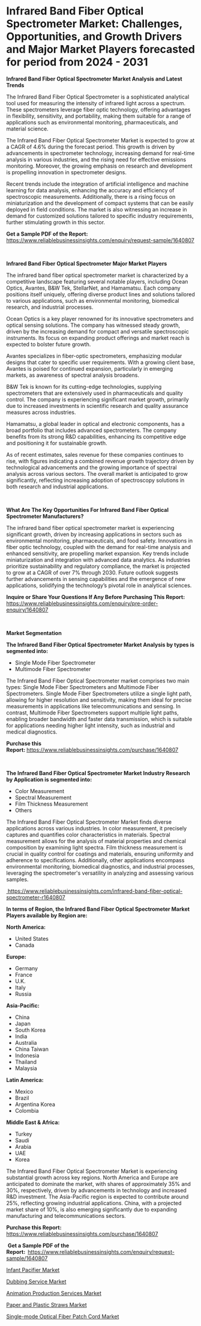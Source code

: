 <p><h1>Infrared Band Fiber Optical Spectrometer Market: Challenges, Opportunities, and Growth Drivers and Major Market Players forecasted for period from 2024 - 2031</h1></p><p><strong>Infrared Band Fiber Optical Spectrometer Market Analysis and Latest Trends</strong></p>
<p><p>The Infrared Band Fiber Optical Spectrometer is a sophisticated analytical tool used for measuring the intensity of infrared light across a spectrum. These spectrometers leverage fiber optic technology, offering advantages in flexibility, sensitivity, and portability, making them suitable for a range of applications such as environmental monitoring, pharmaceuticals, and material science.</p><p>The Infrared Band Fiber Optical Spectrometer Market is expected to grow at a CAGR of 4.6% during the forecast period. This growth is driven by advancements in spectrometer technology, increasing demand for real-time analysis in various industries, and the rising need for effective emissions monitoring. Moreover, the growing emphasis on research and development is propelling innovation in spectrometer designs.</p><p>Recent trends include the integration of artificial intelligence and machine learning for data analysis, enhancing the accuracy and efficiency of spectroscopic measurements. Additionally, there is a rising focus on miniaturization and the development of compact systems that can be easily deployed in field conditions. The market is also witnessing an increase in demand for customized solutions tailored to specific industry requirements, further stimulating growth in this sector.</p></p>
<p><strong>Get a Sample PDF of the Report:&nbsp;</strong> <a href="https://www.reliablebusinessinsights.com/enquiry/request-sample/1640807?utm_campaign=84&utm_medium=2&utm_source=Github&utm_content=ia&utm_term=25092024&utm_id=infrared-band-fiber-optical-spectrometer">https://www.reliablebusinessinsights.com/enquiry/request-sample/1640807</a></p>
<p>&nbsp;</p>
<p><strong>Infrared Band Fiber Optical Spectrometer Major Market Players</strong></p>
<p><p>The infrared band fiber optical spectrometer market is characterized by a competitive landscape featuring several notable players, including Ocean Optics, Avantes, B&W Tek, StellarNet, and Hamamatsu. Each company positions itself uniquely, offering diverse product lines and solutions tailored to various applications, such as environmental monitoring, biomedical research, and industrial processes.</p><p>Ocean Optics is a key player renowned for its innovative spectrometers and optical sensing solutions. The company has witnessed steady growth, driven by the increasing demand for compact and versatile spectroscopic instruments. Its focus on expanding product offerings and market reach is expected to bolster future growth.</p><p>Avantes specializes in fiber-optic spectrometers, emphasizing modular designs that cater to specific user requirements. With a growing client base, Avantes is poised for continued expansion, particularly in emerging markets, as awareness of spectral analysis broadens.</p><p>B&W Tek is known for its cutting-edge technologies, supplying spectrometers that are extensively used in pharmaceuticals and quality control. The company is experiencing significant market growth, primarily due to increased investments in scientific research and quality assurance measures across industries.</p><p>Hamamatsu, a global leader in optical and electronic components, has a broad portfolio that includes advanced spectrometers. The company benefits from its strong R&D capabilities, enhancing its competitive edge and positioning it for sustainable growth.</p><p>As of recent estimates, sales revenue for these companies continues to rise, with figures indicating a combined revenue growth trajectory driven by technological advancements and the growing importance of spectral analysis across various sectors. The overall market is anticipated to grow significantly, reflecting increasing adoption of spectroscopy solutions in both research and industrial applications.</p></p>
<p>&nbsp;</p>
<p><strong>What Are The Key Opportunities For Infrared Band Fiber Optical Spectrometer Manufacturers?</strong></p>
<p><p>The infrared band fiber optical spectrometer market is experiencing significant growth, driven by increasing applications in sectors such as environmental monitoring, pharmaceuticals, and food safety. Innovations in fiber optic technology, coupled with the demand for real-time analysis and enhanced sensitivity, are propelling market expansion. Key trends include miniaturization and integration with advanced data analytics. As industries prioritize sustainability and regulatory compliance, the market is projected to grow at a CAGR of over 7% through 2030. Future outlook suggests further advancements in sensing capabilities and the emergence of new applications, solidifying the technology’s pivotal role in analytical sciences.</p></p>
<p><strong>Inquire or Share Your Questions If Any Before Purchasing This Report:</strong> <a href="https://www.reliablebusinessinsights.com/enquiry/pre-order-enquiry/1640807?utm_campaign=84&utm_medium=2&utm_source=Github&utm_content=ia&utm_term=25092024&utm_id=infrared-band-fiber-optical-spectrometer">https://www.reliablebusinessinsights.com/enquiry/pre-order-enquiry/1640807</a></p>
<p>&nbsp;</p>
<p><strong>Market Segmentation</strong></p>
<p><strong>The Infrared Band Fiber Optical Spectrometer Market Analysis by types is segmented into:</strong></p>
<p><ul><li>Single Mode Fiber Spectrometer</li><li>Multimode Fiber Spectrometer</li></ul></p>
<p><p>The Infrared Band Fiber Optical Spectrometer market comprises two main types: Single Mode Fiber Spectrometers and Multimode Fiber Spectrometers. Single Mode Fiber Spectrometers utilize a single light path, allowing for higher resolution and sensitivity, making them ideal for precise measurements in applications like telecommunications and sensing. In contrast, Multimode Fiber Spectrometers support multiple light paths, enabling broader bandwidth and faster data transmission, which is suitable for applications needing higher light intensity, such as industrial and medical diagnostics.</p></p>
<p><strong>Purchase this Report:&nbsp;</strong><a href="https://www.reliablebusinessinsights.com/purchase/1640807?utm_campaign=84&utm_medium=2&utm_source=Github&utm_content=ia&utm_term=25092024&utm_id=infrared-band-fiber-optical-spectrometer">https://www.reliablebusinessinsights.com/purchase/1640807</a></p>
<p>&nbsp;</p>
<p><strong>The Infrared Band Fiber Optical Spectrometer Market Industry Research by Application is segmented into:</strong></p>
<p><ul><li>Color Measurement</li><li>Spectral Measurement</li><li>Film Thickness Measurement</li><li>Others</li></ul></p>
<p><p>The Infrared Band Fiber Optical Spectrometer Market finds diverse applications across various industries. In color measurement, it precisely captures and quantifies color characteristics in materials. Spectral measurement allows for the analysis of material properties and chemical composition by examining light spectra. Film thickness measurement is crucial in quality control for coatings and materials, ensuring uniformity and adherence to specifications. Additionally, other applications encompass environmental monitoring, biomedical diagnostics, and industrial processes, leveraging the spectrometer's versatility in analyzing and assessing various samples.</p></p>
<p><a href="https://www.reliablebusinessinsights.com/infrared-band-fiber-optical-spectrometer-r1640807?utm_campaign=84&utm_medium=2&utm_source=Github&utm_content=ia&utm_term=25092024&utm_id=infrared-band-fiber-optical-spectrometer">&nbsp;https://www.reliablebusinessinsights.com/infrared-band-fiber-optical-spectrometer-r1640807</a></p>
<p><strong>In terms of Region, the Infrared Band Fiber Optical Spectrometer Market Players available by Region are:</strong></p>
<p>
    <p> <strong> North America: </strong>
        <ul>
            <li>United States</li>
            <li>Canada</li>
        </ul>
        </p> 
    <p> <strong> Europe: </strong>
        <ul>
            <li>Germany</li>
            <li>France</li>
            <li>U.K.</li>
            <li>Italy</li>
            <li>Russia</li>
        </ul>
        </p> 
    <p> <strong> Asia-Pacific: </strong>
        <ul>
            <li>China</li>
            <li>Japan</li>
            <li>South Korea</li>
            <li>India</li>
            <li>Australia</li>
            <li>China Taiwan</li>
            <li>Indonesia</li>
            <li>Thailand</li>
            <li>Malaysia</li>
        </ul>
        </p> 
    <p> <strong> Latin America: </strong>
        <ul>
            <li>Mexico</li>
            <li>Brazil</li>
            <li>Argentina Korea</li>
            <li>Colombia</li>
        </ul>
        </p> 
    <p> <strong> Middle East & Africa: </strong>
        <ul>
            <li>Turkey</li>
            <li>Saudi</li>
            <li>Arabia</li>
            <li>UAE</li>
            <li>Korea</li>
        </ul>
    </p>
    </p>
<p><p>The Infrared Band Fiber Optical Spectrometer Market is experiencing substantial growth across key regions. North America and Europe are anticipated to dominate the market, with shares of approximately 35% and 30%, respectively, driven by advancements in technology and increased R&D investment. The Asia-Pacific region is expected to contribute around 25%, reflecting growing industrial applications. China, with a projected market share of 10%, is also emerging significantly due to expanding manufacturing and telecommunications sectors.</p></p>
<p><strong>Purchase this Report: </strong><a href="https://www.reliablebusinessinsights.com/purchase/1640807?utm_campaign=84&utm_medium=2&utm_source=Github&utm_content=ia&utm_term=25092024&utm_id=infrared-band-fiber-optical-spectrometer">https://www.reliablebusinessinsights.com/purchase/1640807</a></p>
<p>&nbsp;<strong>Get a Sample PDF of the Report:&nbsp;&nbsp;</strong><a href="https://www.reliablebusinessinsights.com/enquiry/request-sample/1640807?utm_campaign=84&utm_medium=2&utm_source=Github&utm_content=ia&utm_term=25092024&utm_id=infrared-band-fiber-optical-spectrometer">https://www.reliablebusinessinsights.com/enquiry/request-sample/1640807</a></p>
<p><strong></strong></p>
<p><p><a href="https://issuu.com/reportprime-2/docs/infant-pacifier-market-size-2030.pp_3d968bb1c2e601?utm_campaign=84&utm_medium=2&utm_source=Github&utm_content=ia&utm_term=25092024&utm_id=infrared-band-fiber-optical-spectrometer">Infant Pacifier Market</a></p><p><a href="https://www.linkedin.com/pulse/global-dubbing-service-market-share-growth-opportunities-size-duqvc?trackingId=QgjPynkESHqbVDXWtDVCIA%3D%3D&utm_campaign=84&utm_medium=2&utm_source=Github&utm_content=ia&utm_term=25092024&utm_id=infrared-band-fiber-optical-spectrometer">Dubbing Service Market</a></p><p><a href="https://www.linkedin.com/pulse/animation-production-services-market-share-new-trends-analysis-javoc?trackingId=CIlvuZU6RG6oAwuBptLe4g%3D%3D&utm_campaign=84&utm_medium=2&utm_source=Github&utm_content=ia&utm_term=25092024&utm_id=infrared-band-fiber-optical-spectrometer">Animation Production Services Market</a></p><p><a href="https://issuu.com/reportprime-2/docs/paper-and-plastic-straws-market-siz_09cce5d9502b2c?utm_campaign=84&utm_medium=2&utm_source=Github&utm_content=ia&utm_term=25092024&utm_id=infrared-band-fiber-optical-spectrometer">Paper and Plastic Straws Market</a></p><p><a href="https://github.com/GRUBBSCHARLES/Market-Research-Report-List-1/blob/main/single-mode-optical-fiber-patch-cord-market.md?utm_campaign=84&utm_medium=2&utm_source=Github&utm_content=ia&utm_term=25092024&utm_id=infrared-band-fiber-optical-spectrometer">Single-mode Optical Fiber Patch Cord Market</a></p></p>